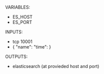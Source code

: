 VARIABLES:
 - ES_HOST
 - ES_PORT

INPUTS:
 - tcp 10001
 - {
      "name": <string>
      "time": <datetime>
   }

OUTPUTS:
  - elasticsearch (at provieded host and port)
